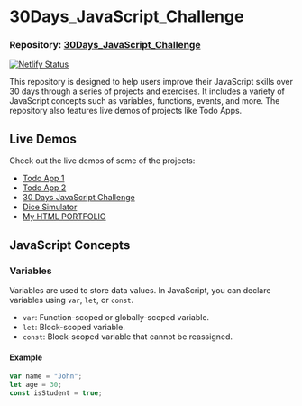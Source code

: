 # 30Days_JavaScript_Challenge

### Repository: [30Days_JavaScript_Challenge](https://github.com/imRahul05/30Days_JavaScript_Challenge)

[![Netlify Status](https://api.netlify.com/api/v1/badges/d10ef50e-8eeb-43c3-812b-523754c02e5b/deploy-status)](https://app.netlify.com/sites/imrahuvdev/deploys)

This repository is designed to help users improve their JavaScript skills over 30 days through a series of projects and exercises. It includes a variety of JavaScript concepts such as variables, functions, events, and more. The repository also features live demos of projects like Todo Apps.
## Live Demos

Check out the live demos of some of the projects:

- [Todo App 1](https://todo-html-six.vercel.app/)
- [Todo App 2](https://imrahul05-todo-app.vercel.app/)
- [30 Days JavaScript Challenge](https://30-days-java-script-challenge-bice.vercel.app/)
- [Dice Simulator](https://dicesm.netlify.app/)
- [My HTML PORTFOLIO](https://imrahuvdev.netlify.app/)

## JavaScript Concepts

### Variables

Variables are used to store data values. In JavaScript, you can declare variables using `var`, `let`, or `const`.

- `var`: Function-scoped or globally-scoped variable.
- `let`: Block-scoped variable.
- `const`: Block-scoped variable that cannot be reassigned.

#### Example

```javascript
var name = "John";
let age = 30;
const isStudent = true;